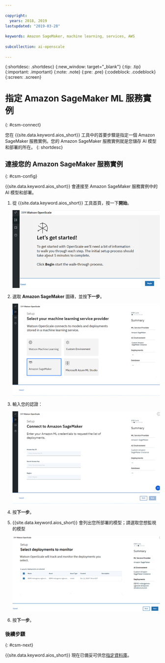 ```yaml
---

copyright:
  years: 2018, 2019
lastupdated: "2019-03-28"

keywords: Amazon SageMaker, machine learning, services, AWS

subcollection: ai-openscale

---
```


{:shortdesc: .shortdesc}
{:new_window: target="_blank"}
{:tip: .tip}
{:important: .important}
{:note: .note}
{:pre: .pre}
{:codeblock: .codeblock}
{:screen: .screen}

# 指定 Amazon SageMaker ML 服務實例
{: #csm-connect}

您在 {{site.data.keyword.aios_short}} 工具中的首要步驟是指定一個 Amazon SageMaker 服務實例。您的 Amazon SageMaker 服務實例就是您儲存 AI 模型和部署的所在。
{: shortdesc}

## 連接您的 Amazon SageMaker 服務實例
{: #csm-config}

{{site.data.keyword.aios_short}} 會連接至 Amazon SageMaker 服務實例中的 AI 模型和部署。

1.  從 {{site.data.keyword.aios_short}} 工具首頁，按一下**開始**。

    ![首頁](images/gs-config-start.png)

1.  選取 **Amazon SageMaker** 圖磚，並按**下一步**。

    ![選取 Amazon SageMaker 服務](images/connect-sage.png)

1.  輸入您的認證：

    ![輸入 Amazon SageMaker 服務認證](images/connect-sage-cred.png)

1.  按**下一步**。

1.  {{site.data.keyword.aios_short}} 會列出您所部署的模型；請選取您想監視的模型

    ![選取 Amazon SageMaker 部署模型](images/connect-sage-deploys.png)

1.  按**下一步**。

### 後續步驟
{: #csm-next}

{{site.data.keyword.aios_short}} 現在已備妥可供您[指定資料庫](/docs/services/ai-openscale?topic=ai-openscale-connect-db)。
